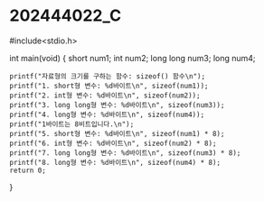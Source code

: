 # 202444022_C

#include<stdio.h>

int main(void)
{
    short num1;
    int num2;
    long long num3;
    long num4;

    printf("자료형의 크기를 구하는 함수: sizeof() 함수\n");
    printf("1. short형 변수: %d바이트\n", sizeof(num1));
    printf("2. int형 변수: %d바이트\n", sizeof(num2));
    printf("3. long long형 변수: %d바이트\n", sizeof(num3));
    printf("4. long형 변수: %d바이트\n", sizeof(num4));
    printf("1바이트는 8비트입니다.\n");
    printf("5. short형 변수: %d바이트\n", sizeof(num1) * 8);
    printf("6. int형 변수: %d바이트\n", sizeof(num2) * 8);
    printf("7. long long형 변수: %d바이트\n", sizeof(num3) * 8);
    printf("8. long형 변수: %d바이트\n", sizeof(num4) * 8);
    return 0;
}
